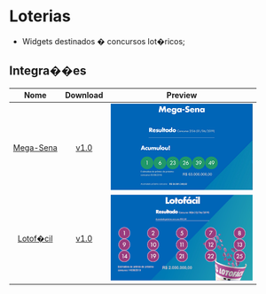 # Loterias
- Widgets destinados � concursos lot�ricos;

## Integra��es

| Nome                     | Download                                                                                          |Preview                                       |
|:------------------------:|:-------------------------------------------------------------------------------------------------:|:--------------------------------------------:|
|[Mega-Sena](MegaSena)     | [v1.0](http://az01.simix.com.br:81/Arquivos/Arquivos/SuperMidia/Widgets/MegaSena_V1.0.smxwid)     | ![Screenshot](MegaSena/preview.png)  |
|[Lotof�cil](LotoFacil)   | [v1.0](http://az01.simix.com.br:81/Arquivos/Arquivos/SuperMidia/Widgets/Lotofacil_V1.0.smxwid)    | ![Screenshot](LotoFacil/preview.png) |